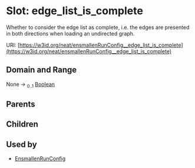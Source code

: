 
# Slot: edge_list_is_complete


Whether to consider the edge list as complete, i.e. the edges are presented in both directions when loading an undirected graph.

URI: [https://w3id.org/neat/ensmallenRunConfig__edge_list_is_complete](https://w3id.org/neat/ensmallenRunConfig__edge_list_is_complete)


## Domain and Range

None &#8594;  <sub>0..1</sub> [Boolean](types/Boolean.md)

## Parents


## Children


## Used by

 * [EnsmallenRunConfig](EnsmallenRunConfig.md)

